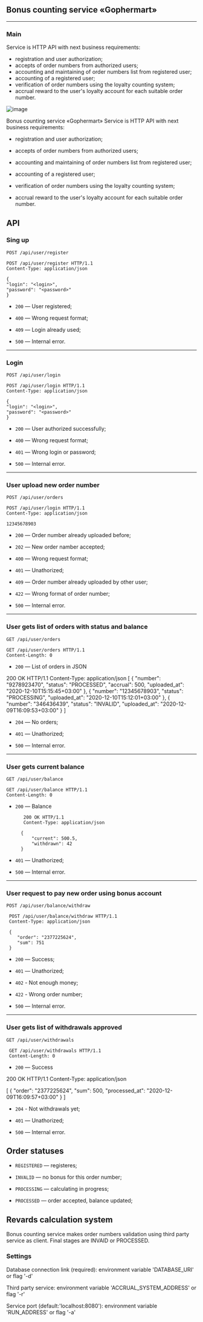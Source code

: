 ## Bonus counting service «Gophermart»

---

### Main

Service is HTTP API with next business requirements:

* registration and user authorization;
* accepts of order numbers from authorized users;
* accounting and maintaining of order numbers list from registered user;
* accounting of a registered user;
* verification of order numbers using the loyalty counting system;
* accrual reward to the user's loyalty account for each suitable order number.

![image](https://pictures.s3.yandex.net:443/resources/gophermart2x_1634502166.png)

Bonus counting service «Gophermart»
Service is HTTP API with next business requirements:

  - registration and user authorization;

  - accepts of order numbers from authorized users;

  - accounting and maintaining of order numbers list from registered user;

  - accounting of a registered user;

  - verification of order numbers using the loyalty counting system;

  - accrual reward to the user's loyalty account for each suitable order number.

## API

### Sing up

`POST /api/user/register`

	POST /api/user/register HTTP/1.1
	Content-Type: application/json

	{
	"login": "<login>",
	"password": "<password>"
	}

- `200` — User registered;

- `400` — Wrong request format;

- `409` — Login already used;

- `500` — Internal error.

---

### Login

`POST /api/user/login`

	POST /api/user/login HTTP/1.1
	Content-Type: application/json

	{
	"login": "<login>",
	"password": "<password>"
	}

- `200` — User authorized successfully;

- `400` — Wrong request format;

- `401` — Wrong login or password;

- `500` — Internal error.

---

### User upload new order number

`POST /api/user/orders`

	POST /api/user/login HTTP/1.1
	Content-Type: application/json

	12345678903

- `200` — Order number already uploaded before;

- `202` — New order namber accepted;

- `400` — Wrong request format;

- `401` — Unathorized;

- `409` — Order number already uploaded by other user;

- `422` — Wrong format of order number;

- `500` — Internal error.

---

### User gets list of orders with status and balance

`GET /api/user/orders`

	GET /api/user/orders HTTP/1.1
	Content-Length: 0

- `200` — List of orders in JSON

 200 OK HTTP/1.1
 Content-Type: application/json
 [
	 {
		   "number": "9278923470",
	    	"status": "PROCESSED",
	    	"accrual": 500,
	    	"uploaded_at": "2020-12-10T15:15:45+03:00"
	    },
	    {
	    	"number": "12345678903",
		   "status": "PROCESSING",
	    	"uploaded_at": "2020-12-10T15:12:01+03:00"
	    },
	    {
	    	"number": "346436439",
	    	"status": "INVALID",
	    	"uploaded_at": "2020-12-09T16:09:53+03:00"
	    }
 ]

- `204` — No orders;

- `401` — Unathorized;

- `500` — Internal error.

---

### User gets current balance

`GET /api/user/balance`

	GET /api/user/balance HTTP/1.1
	Content-Length: 0

- `200` — Balance

		 200 OK HTTP/1.1
		 Content-Type: application/json

	    {
	    	"current": 500.5,
	    	"withdrawn": 42
	    }

- `401` — Unathorized;

- `500` — Internal error.

---

### User request to pay new order using bonus account

`POST /api/user/balance/withdraw`

	 POST /api/user/balance/withdraw HTTP/1.1
	 Content-Type: application/json

	 {
		"order": "2377225624",
	    "sum": 751
	 }

- `200` — Success;

- `401` — Unathorized;

- `402` - Not enough money;

- `422` - Wrong order number;

- `500` — Internal error.

---

### User gets list of withdrawals approved

`GET /api/user/withdrawals`

	 GET /api/user/withdrawals HTTP/1.1
	 Content-Length: 0

- `200` — Success

 200 OK HTTP/1.1
 Content-Type: application/json

 [
	    {
	        "order": "2377225624",
	        "sum": 500,
	        "processed_at": "2020-12-09T16:09:57+03:00"
	    }
 ]

- `204` - Not withdrawals yet;

- `401` — Unathorized;

- `500` — Internal error.

## Order statuses

  - `REGISTERED` — registeres;

  - `INVALID` — no bonus for this order number;

  - `PROCESSING` — calculating in progress;

  - `PROCESSED` — order accepted, balance updated;

## Revards calculation system

Bonus counting service makes order numbers validation using third party service as client. Final stages are INVAID or PROCESSED.

### Settings

Database connection link (required): environment variable 'DATABASE_URI' or flag '-d'

Third party service: environment variable 'ACCRUAL_SYSTEM_ADDRESS' or flag '-r'

Service port (default:'localhost:8080'): environment variable 'RUN_ADDRESS' or flag '-a'
